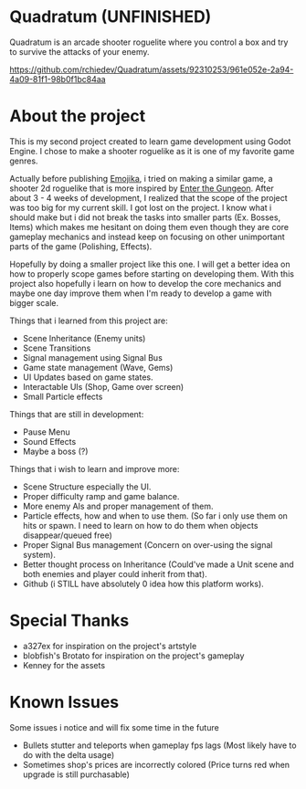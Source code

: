 # Quadratum (UNFINISHED)
Quadratum is an arcade shooter roguelite where you control a box and try to survive the attacks of your enemy.

https://github.com/rchiedev/Quadratum/assets/92310253/961e052e-2a94-4a09-81f1-98b0f1bc84aa

# About the project
This is my second project created to learn game development using Godot Engine. I chose to make a shooter roguelike as it is one of my favorite game genres.

Actually before publishing <a href="https://github.com/rchiedev/Emojika" target="_blank">Emojika</a>, i tried on making a similar game, a shooter 2d roguelike that is more inspired by <a href="https://store.steampowered.com/app/311690/Enter_the_Gungeon/" target="_blank">Enter the Gungeon</a>. After about 3 - 4 weeks of development, I realized that the scope of the project was too big for my current skill. I got lost on the project. I know what i should make but i did not break the tasks into smaller parts (Ex. Bosses, Items) which makes me hesitant on doing them even though they are core gameplay mechanics and instead keep on focusing on other unimportant parts of the game (Polishing, Effects).

Hopefully by doing a smaller project like this one. I will get a better idea on how to properly scope games before starting on developing them. With this project also hopefully i learn on how to develop the core mechanics and maybe one day improve them when I'm ready to develop a game with bigger scale.

Things that i learned from this project are:
+ Scene Inheritance (Enemy units)
+ Scene Transitions
+ Signal management using Signal Bus
+ Game state management (Wave, Gems)
+ UI Updates based on game states.
+ Interactable UIs (Shop, Game over screen)
+ Small Particle effects

Things that are still in development:
+ Pause Menu
+ Sound Effects
+ Maybe a boss (?)

Things that i wish to learn and improve more:
+ Scene Structure especially the UI.
+ Proper difficulty ramp and game balance.
+ More enemy AIs and proper management of them.
+ Particle effects, how and when to use them. (So far i only use them on hits or spawn. I need to learn on how to do them when objects disappear/queued free)
+ Proper Signal Bus management (Concern on over-using the signal system).
+ Better thought process on Inheritance (Could've made a Unit scene and both enemies and player could inherit from that).
+ Github (i STILL have absolutely 0 idea how this platform works).

# Special Thanks
+ a327ex for inspiration on the project's artstyle
+ blobfish's Brotato for inspiration on the project's gameplay
+ Kenney for the assets

# Known Issues 
Some issues i notice and will fix some time in the future
+ Bullets stutter and teleports when gameplay fps lags (Most likely have to do with the delta usage)
+ Sometimes shop's prices are incorrectly colored (Price turns red when upgrade is still purchasable)
